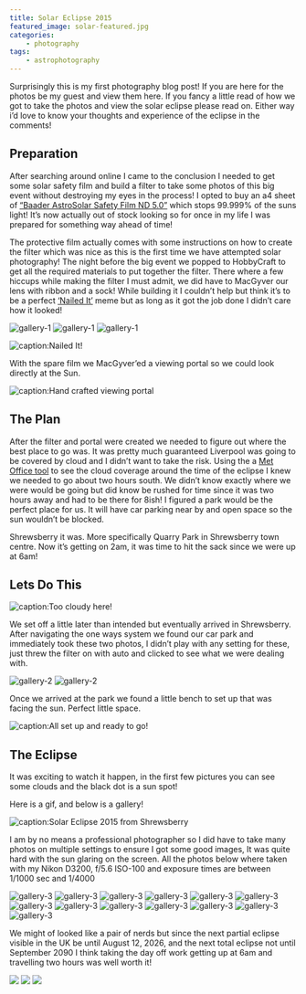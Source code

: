 ```yaml
---
title: Solar Eclipse 2015
featured_image: solar-featured.jpg
categories:
    - photography
tags:
    - astrophotography
---
```

Surprisingly this is my first photography blog post! If you are here for the photos be my guest and view them here. If you fancy a little read of how we got to take the photos and view the solar eclipse please read on. Either way i’d love to know your thoughts and experience of the eclipse in the comments!

<!--more-->

## Preparation

After searching around online I came to the conclusion I needed to get some solar safety film and build a filter to take some photos of this big event without destroying my eyes in the process! I opted to buy an a4 sheet of [“Baader AstroSolar Safety Film ND 5.0”](http://www.firstlightoptics.com/solar-filters/baader-astrosolar-safety-film-nd-50.html) which stops 99.999% of the suns light! It’s now actually out of stock looking so for once in my life I was prepared for something way ahead of time!

The protective film actually comes with some instructions on how to create the filter which was nice as this is the first time we have attempted solar photography! The night before the big event we popped to HobbyCraft to get all the required materials to put together the filter. There where a few hiccups while making the filter I must admit, we did have to MacGyver our lens with ribbon and a sock! While building it I couldn’t help but think it’s to be a perfect [‘Nailed It’][nailed it] meme but as long as it got the job done I didn’t care how it looked!

[nailed it]: http://i1.kym-cdn.com/photos/images/original/000/542/749/479.jpg

![gallery-1](/images/uploads/2015/03/filter1-681x1024.jpg)
![gallery-1](/images/uploads/2015/03/filter2.jpg)
![gallery-1](/images/uploads/2015/03/filter3.jpg)

![caption:Nailed It!](/images/uploads/2015/03/NAILED-IT.jpg)

With the spare film we MacGyver’ed a viewing portal so we could look directly at the Sun.

![caption:Hand crafted viewing portal](/images/uploads/2015/03/portal.jpg)

## The Plan

After the filter and portal were created we needed to figure out where the best place to go was. It was pretty much guaranteed Liverpool was going to be covered by cloud and I didn’t want to take the risk. Using the a [Met Office tool][tool] to see the cloud coverage around the time of the eclipse I knew we needed to go about two hours south. We didn’t know exactly where we were would be going but did know be rushed for time since it was two hours away and had to be there for 8ish! I figured a park would be the perfect place for us. It will have car parking near by and open space so the sun wouldn’t be blocked.

[tool]: http://www.metoffice.gov.uk/events/partial-solar-eclipse#?WT.mc_id=Twitter_Events_SolarEclipse&tab=map&map=Cloud&zoom=8&lon=-2.16&lat=53.02&fcTime=1426798800

Shrewsberry it was. More specifically Quarry Park in Shrewsberry town centre. Now it’s getting on 2am, it was time to hit the sack since we were up at 6am!

## Lets Do This

![caption:Too cloudy here!](/images/uploads/2015/03/IMG_3966.jpg)

We set off a little later than intended but eventually arrived in Shrewsberry. After navigating the one ways system we found our car park and immediately took these two photos, I didn’t play with any setting for these, just threw the filter on with auto and clicked to see what we were dealing with.

![gallery-2](/images/uploads/2015/03/0835.jpg)
![gallery-2](/images/uploads/2015/03/0836.jpg)

Once we arrived at the park we found a little bench to set up that was facing the sun. Perfect little space.

![caption:All set up and ready to go!](/images/uploads/2015/03/IMG_3984.jpg)

## The Eclipse

It was exciting to watch it happen, in the first few pictures you can see some clouds and the black dot is a sun spot!

Here is a gif, and below is a gallery!

![caption:Solar Eclipse 2015 from Shrewsberry](/images/uploads/2015/03/full.gif)

I am by no means a professional photographer so I did have to take many photos on multiple settings to ensure I got some good images, It was quite hard with the sun glaring on the screen. All the photos below where taken with my Nikon D3200, f/5.6 ISO-100 and exposure times are between 1/1000 sec and 1/4000

![gallery-3](/images/uploads/2015/03/0906.jpg)
![gallery-3](/images/uploads/2015/03/0907.jpg)
![gallery-3](/images/uploads/2015/03/0916.jpg)
![gallery-3](/images/uploads/2015/03/0927.jpg)
![gallery-3](/images/uploads/2015/03/0931.jpg)
![gallery-3](/images/uploads/2015/03/0935.jpg)
![gallery-3](/images/uploads/2015/03/0937.jpg)
![gallery-3](/images/uploads/2015/03/0939.jpg)
![gallery-3](/images/uploads/2015/03/0942.jpg)
![gallery-3](/images/uploads/2015/03/0946.jpg)
![gallery-3](/images/uploads/2015/03/0950.jpg)
![gallery-3](/images/uploads/2015/03/0955.jpg)
![gallery-3](/images/uploads/2015/03/09341.jpg)

We might of looked like a pair of nerds but since the next partial eclipse visible in the UK be until August 12, 2026, and the next total eclipse not until September 2090 I think taking the day off work getting up at 6am and travelling two hours was well worth it!

![](/images/uploads/2015/03/IMG_3973.jpg)
![](/images/uploads/2015/03/IMG_3979.jpg)
![](/images/uploads/2015/03/IMG_3996.jpg)